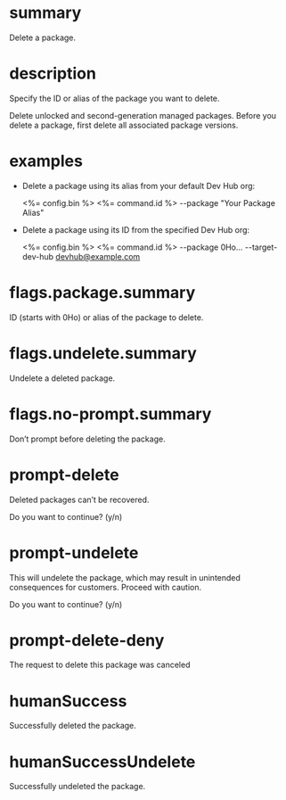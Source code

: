 # summary

Delete a package.

# description

Specify the ID or alias of the package you want to delete.

Delete unlocked and second-generation managed packages. Before you delete a package, first delete all associated package versions.

# examples

- Delete a package using its alias from your default Dev Hub org:

  <%= config.bin %> <%= command.id %> --package "Your Package Alias"

- Delete a package using its ID from the specified Dev Hub org:

  <%= config.bin %> <%= command.id %> --package 0Ho... --target-dev-hub devhub@example.com

# flags.package.summary

ID (starts with 0Ho) or alias of the package to delete.

# flags.undelete.summary

Undelete a deleted package.

# flags.no-prompt.summary

Don’t prompt before deleting the package.

# prompt-delete

Deleted packages can’t be recovered.

Do you want to continue? (y/n)

# prompt-undelete

This will undelete the package, which may result in unintended consequences for customers. Proceed with caution.

Do you want to continue? (y/n)

# prompt-delete-deny

The request to delete this package was canceled

# humanSuccess

Successfully deleted the package.

# humanSuccessUndelete

Successfully undeleted the package.
